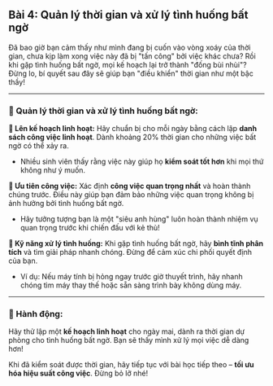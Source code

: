 ## Bài 4: Quản lý thời gian và xử lý tình huống bất ngờ

Đã bao giờ bạn cảm thấy như mình đang bị cuốn vào vòng xoáy của thời gian, chưa kịp làm xong việc này đã bị "tấn công" bởi việc khác chưa? Rồi khi gặp tình huống bất ngờ, mọi kế hoạch lại trở thành "đống bùi nhùi"? Đừng lo, bí quyết sau đây sẽ giúp bạn "điều khiển" thời gian như một bậc thầy!

---

### 📌 Quản lý thời gian và xử lý tình huống bất ngờ:

**🔹 Lên kế hoạch linh hoạt:**
Hãy chuẩn bị cho mỗi ngày bằng cách lập **danh sách công việc linh hoạt**. Dành khoảng 20% thời gian cho những việc bất ngờ có thể xảy ra.

- Nhiều sinh viên thấy rằng việc này giúp họ **kiểm soát tốt hơn** khi mọi thứ không như ý muốn.

**🔹 Ưu tiên công việc:**
Xác định **công việc quan trọng nhất** và hoàn thành chúng trước. Điều này giúp bạn đảm bảo những việc quan trọng không bị ảnh hưởng bởi tình huống bất ngờ.

- Hãy tưởng tượng bạn là một "siêu anh hùng" luôn hoàn thành nhiệm vụ quan trọng trước khi chiến đấu với kẻ thù!

**🔹 Kỹ năng xử lý tình huống:**
Khi gặp tình huống bất ngờ, hãy **bình tĩnh phân tích** và tìm giải pháp nhanh chóng. Đừng để cảm xúc chi phối quyết định của bạn.

- Ví dụ: Nếu máy tính bị hỏng ngay trước giờ thuyết trình, hãy nhanh chóng tìm máy thay thế hoặc sẵn sàng trình bày không dùng máy.

---

### 🚀 Hành động:

Hãy thử lập một **kế hoạch linh hoạt** cho ngày mai, dành ra thời gian dự phòng cho tình huống bất ngờ. Bạn sẽ thấy mình xử lý mọi việc dễ dàng hơn!

Khi đã kiểm soát được thời gian, hãy tiếp tục với bài học tiếp theo – **tối ưu hóa hiệu suất công việc**. Đừng bỏ lỡ nhé!